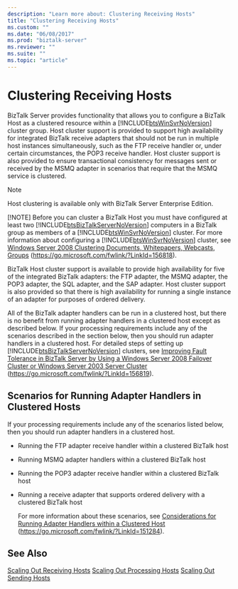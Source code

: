 ```yaml
---
description: "Learn more about: Clustering Receiving Hosts"
title: "Clustering Receiving Hosts"
ms.custom: ""
ms.date: "06/08/2017"
ms.prod: "biztalk-server"
ms.reviewer: ""
ms.suite: ""
ms.topic: "article"
---
```

# Clustering Receiving Hosts
BizTalk Server provides functionality that allows you to configure a BizTalk Host as a clustered resource within a [!INCLUDE[btsWinSvrNoVersion](../includes/btswinsvrnoversion-md.md)] cluster group. Host cluster support is provided to support high availability for integrated BizTalk receive adapters that should not be run in multiple host instances simultaneously, such as the FTP receive handler or, under certain circumstances, the POP3 receive handler. Host cluster support is also provided to ensure transactional consistency for messages sent or received by the MSMQ adapter in scenarios that require that the MSMQ service is clustered.

> [!NOTE]
>  Host clustering is available only with BizTalk Server Enterprise Edition.
>
> [!NOTE]
>  Before you can cluster a BizTalk Host you must have configured at least two [!INCLUDE[btsBizTalkServerNoVersion](../includes/btsbiztalkservernoversion-md.md)] computers in a BizTalk group as members of a [!INCLUDE[btsWinSvrNoVersion](../includes/btswinsvrnoversion-md.md)] cluster. For more information about configuring a [!INCLUDE[btsWinSvrNoVersion](../includes/btswinsvrnoversion-md.md)] cluster, see [Windows Server 2008 Clustering Documents, Whitepapers, Webcasts, Groups](https://go.microsoft.com/fwlink/?LinkId=156818) (<https://go.microsoft.com/fwlink/?LinkId=156818>).

 BizTalk Host cluster support is available to provide high availability for five of the integrated BizTalk adapters: the FTP adapter, the MSMQ adapter, the POP3 adapter, the SQL adapter, and the SAP adapter. Host cluster support is also provided so that there is high availability for running a single instance of an adapter for purposes of ordered delivery.

 All of the BizTalk adapter handlers can be run in a clustered host, but there is no benefit from running adapter handlers in a clustered host except as described below. If your processing requirements include any of the scenarios described in the section below, then you should run adapter handlers in a clustered host. For detailed steps of setting up [!INCLUDE[btsBizTalkServerNoVersion](../includes/btsbiztalkservernoversion-md.md)] clusters, see [Improving Fault Tolerance in BizTalk Server by Using a Windows Server 2008 Failover Cluster or Windows Server 2003 Server Cluster](https://go.microsoft.com/fwlink/?LinkId=156819) (<https://go.microsoft.com/fwlink/?LinkId=156819>).

## Scenarios for Running Adapter Handlers in Clustered Hosts
 If your processing requirements include any of the scenarios listed below, then you should run adapter handlers in a clustered host.

- Running the FTP adapter receive handler within a clustered BizTalk host

- Running MSMQ adapter handlers within a clustered BizTalk host

- Running the POP3 adapter receive handler within a clustered BizTalk host

- Running a receive adapter that supports ordered delivery with a clustered BizTalk host

  For more information about these scenarios, see [Considerations for Running Adapter Handlers within a Clustered Host](../core/considerations-for-running-adapter-handlers-within-a-clustered-host1.md) (https://go.microsoft.com/fwlink/?LinkId=151284).

## See Also
 [Scaling Out Receiving Hosts](../technical-guides/scaling-out-receiving-hosts.md)
 [Scaling Out Processing Hosts](../technical-guides/scaling-out-processing-hosts.md)
 [Scaling Out Sending Hosts](../technical-guides/scaling-out-sending-hosts.md)